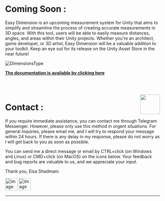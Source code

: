 # Coming Soon :

Easy Dimension is an upcoming measurement system for Unity that aims to simplify and streamline the process of creating accurate measurements in 3D space. With this tool, users will be able to easily measure distances, angles, and areas within their Unity projects. Whether you're an architect, game developer, or 3D artist, Easy Dimension will be a valuable addition to your toolkit. Keep an eye out for its release on the Unity Asset Store in the near future!

![DimensionsType](https://user-images.githubusercontent.com/88411269/219785119-081c4601-8668-4cc3-b960-54b1eb3b3d75.jpg)

[**The documentation is available by clicking here**](https://github.com/isa3d/isa3d/blob/easy-dimension-measurement-system-unity/EzDim/Documentation.md) 

<br/><br/>

[//]: # (-----------------------------------# Contact :----------------------------------)

<a name="Contact">
  </a>
  

<p>
  <img src="https://user-images.githubusercontent.com/88411269/219780402-4d6a2eeb-d44d-4f62-aad0-7775a103f6c7.png" width="64" height="64" align="right" hspace="0">
  <h1>Contact :</h1>
</p>

If you require immediate assistance, you can contact me through Telegram Messenger. However, please only use this method in urgent situations. For general inquiries, please email me, and I will try to respond your message within 24 hours. If there is any delay in my response, please do not worry as I will get back to you as soon as possible.

You can send me a direct message or email by CTRL+click (on Windows and Linux) or CMD+click (on MacOS) on the icons below. Your feedback and bug reports are valuable to us, and we appreciate your input.

Thank you,
Eisa Shadmani.

<a href="mailto:isa.shademani@gmail.com" title="Send e-mail"><img src="https://user-images.githubusercontent.com/88411269/219762727-974e0a58-b667-4f1a-bd55-2a6a94624194.png" alt="image with tooltip" width="40" height="40"></a>
[<img src="https://user-images.githubusercontent.com/88411269/219762446-6a47512e-251b-4135-841e-ee4e1f5e3d0f.png" alt="image with tooltip" width="40" height="40">](https://t.me/itseisa "Send Message")

---
